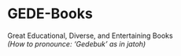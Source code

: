 # GEDE-Books
Great Educational, Diverse, and Entertaining Books <br>
*(How to pronounce: ‘Gedebuk’ as in jatoh)*

